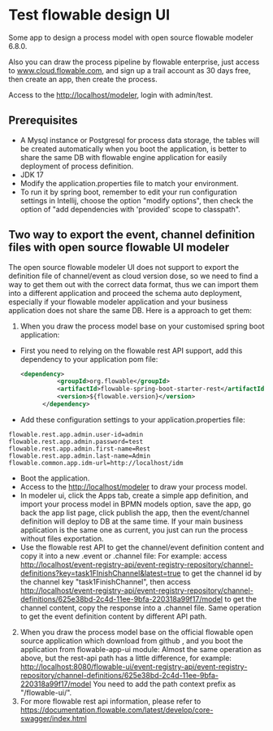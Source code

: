 Test flowable design UI
=================================

Some app to design a process model with open source flowable modeler 6.8.0.

Also you can draw the process pipeline by flowable enterprise, just access to www.cloud.flowable.com, and sign up a
trail
account as 30 days free, then create an app, then create the process.

Access to the [http://localhost/modeler](http://localhost/modeler), login with admin/test.

Prerequisites
-------------

- A Mysql instance or Postgresql for process data storage, the tables will be created automatically when you boot the
  application, is better to share the same DB with flowable engine application for easily deployment of process
  definition.
- JDK 17
- Modify the application.properties file to match your environment.
- To run it by spring boot, remember to edit your run configuration settings in Intellij, choose the option "modify
  options", then check the option of "add dependencies with 'provided' scope to classpath".

Two way to export the event, channel definition files with open source flowable UI modeler
------------------------------------------------------------------------------------------

The open source flowable modeler UI does not support to export the definition file of channel/event as cloud version
dose, so we need to find a way to get them out with the correct data format, thus we can import them into a different
application and proceed the schema auto deployment, especially if your flowable modeler application and your business
application does not share the same DB. Here is a approach to get them:

1. When you draw the process model base on your customised spring boot application:

- First you need to relying on the flowable rest API support, add this dependency to your application pom file:

  ```xml
  <dependency>
    		<groupId>org.flowable</groupId>
    		<artifactId>flowable-spring-boot-starter-rest</artifactId>
    		<version>${flowable.version}</version>
    	</dependency>
  ```
- Add these configuration settings to your application.properties file:

```properties
flowable.rest.app.admin.user-id=admin
flowable.rest.app.admin.password=test
flowable.rest.app.admin.first-name=Rest
flowable.rest.app.admin.last-name=Admin
flowable.common.app.idm-url=http://localhost/idm
```

- Boot the application.
- Access to the [http://localhost/modeler](http://localhost/modeler) to draw your process model.
- In modeler ui, click the Apps tab, create a simple app definition, and import your process model in BPMN models
  option, save the app, go back the app list page, click publish the app, then the event/channel definition will deploy
  to DB at the same time. If your main business application is the same one as current, you just can run the process
  without files exportation.
- Use the flowable rest API to get the channel/event definition content and copy it into a new .event or .channel file:
  For example:
  access [http://localhost/event-registry-api/event-registry-repository/channel-definitions?key=task1FInishChannel&latest=true](http://localhost/event-registry-api/event-registry-repository/channel-definitions?key=task1FInishChannel&latest=true)
  to get the channel id by the channel key "task1FinishChannel", then
  access [http://localhost/event-registry-api/event-registry-repository/channel-definitions/625e38bd-2c4d-11ee-9bfa-220318a99f17/model](http://localhost/event-registry-api/event-registry-repository/channel-definitions/625e38bd-2c4d-11ee-9bfa-220318a99f17/model)
  to get the channel content, copy the response into a .channel file. Same operation to get the event definition content
  by different API path.

2. When you draw the process model base on the official flowable open source application which download from github ,
   and you boot the application from flowable-app-ui module: Almost the same operation as above, but the rest-api path
   has a little difference, for example:
   [http://localhost:8080/flowable-ui/event-registry-api/event-registry-repository/channel-definitions/625e38bd-2c4d-11ee-9bfa-220318a99f17/model](http://localhost:8080/flowable-ui/event-registry-api/event-registry-repository/channel-definitions/625e38bd-2c4d-11ee-9bfa-220318a99f17/model)
   You need to add the path context prefix as "/flowable-ui/".
3. For more flowable rest api information, please refer to https://documentation.flowable.com/latest/develop/core-swagger/index.html
